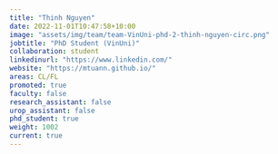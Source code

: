 ```yaml
---
title: "Thinh Nguyen"
date: 2022-11-01T10:47:58+10:00
image: "assets/img/team/team-VinUni-phd-2-thinh-nguyen-circ.png"
jobtitle: "PhD Student (VinUni)"
collaboration: student
linkedinurl: "https://www.linkedin.com/"
website: "https://mtuann.github.io/"
areas: CL/FL
promoted: true
faculty: false
research_assistant: false
urop_assistant: false
phd_student: true
weight: 1002
current: true
---
```

